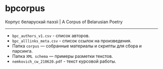 # bpcorpus
Корпус беларускай паэзіі | A Corpus of Belarusian Poetry

-----
- `bpc_authors_v1.csv` - список авторов.
- `bpc_alllinks_meta.csv` - список ссылок на произведения.
- Папка `corpus` — собранные материалы и скрипты для сбора и парсинга.
- Папка `XML schema` — примеры разметки текстов.
- `nemkovich_cw_210620.pdf` - текст курсовой работы.
